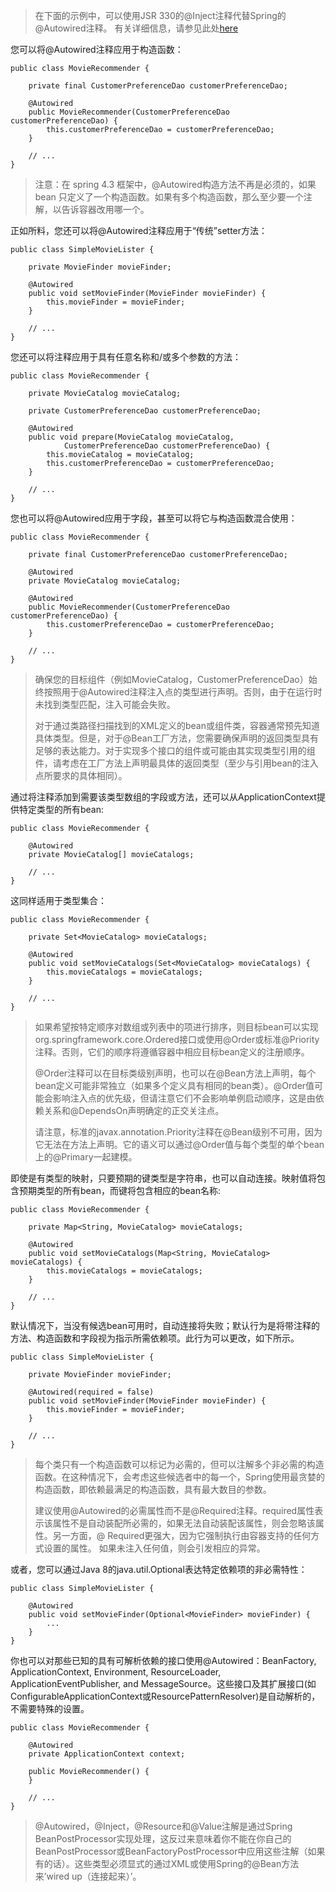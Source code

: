 > 在下面的示例中，可以使用JSR 330的@Inject注释代替Spring的@Autowired注释。 有关详细信息，请参见此处[here](https://docs.spring.io/spring/docs/4.3.20.RELEASE/spring-framework-reference/htmlsingle/#beans-standard-annotations)

您可以将@Autowired注释应用于构造函数：

```
public class MovieRecommender {

    private final CustomerPreferenceDao customerPreferenceDao;

    @Autowired
    public MovieRecommender(CustomerPreferenceDao customerPreferenceDao) {
        this.customerPreferenceDao = customerPreferenceDao;
    }

    // ...
}
```

> 注意：在 spring 4.3 框架中，@Autowired构造方法不再是必须的，如果 bean 只定义了一个构造函数。如果有多个构造函数，那么至少要一个注解，以告诉容器改用哪一个。

正如所料，您还可以将@Autowired注释应用于“传统”setter方法：

```
public class SimpleMovieLister {

    private MovieFinder movieFinder;

    @Autowired
    public void setMovieFinder(MovieFinder movieFinder) {
        this.movieFinder = movieFinder;
    }

    // ...
}
```

您还可以将注释应用于具有任意名称和/或多个参数的方法：

```
public class MovieRecommender {

    private MovieCatalog movieCatalog;

    private CustomerPreferenceDao customerPreferenceDao;

    @Autowired
    public void prepare(MovieCatalog movieCatalog,
            CustomerPreferenceDao customerPreferenceDao) {
        this.movieCatalog = movieCatalog;
        this.customerPreferenceDao = customerPreferenceDao;
    }

    // ...
}
```

您也可以将@Autowired应用于字段，甚至可以将它与构造函数混合使用：

```
public class MovieRecommender {

    private final CustomerPreferenceDao customerPreferenceDao;

    @Autowired
    private MovieCatalog movieCatalog;

    @Autowired
    public MovieRecommender(CustomerPreferenceDao customerPreferenceDao) {
        this.customerPreferenceDao = customerPreferenceDao;
    }

    // ...
}
```

> 确保您的目标组件（例如MovieCatalog，CustomerPreferenceDao）始终按照用于@Autowired注释注入点的类型进行声明。否则，由于在运行时未找到类型匹配，注入可能会失败。
>
> 对于通过类路径扫描找到的XML定义的bean或组件类，容器通常预先知道具体类型。但是，对于@Bean工厂方法，您需要确保声明的返回类型具有足够的表达能力。对于实现多个接口的组件或可能由其实现类型引用的组件，请考虑在工厂方法上声明最具体的返回类型（至少与引用bean的注入点所要求的具体相同）。

通过将注释添加到需要该类型数组的字段或方法，还可以从ApplicationContext提供特定类型的所有bean:

```
public class MovieRecommender {

    @Autowired
    private MovieCatalog[] movieCatalogs;

    // ...
}
```

这同样适用于类型集合：

```
public class MovieRecommender {

    private Set<MovieCatalog> movieCatalogs;

    @Autowired
    public void setMovieCatalogs(Set<MovieCatalog> movieCatalogs) {
        this.movieCatalogs = movieCatalogs;
    }

    // ...
}
```

> 如果希望按特定顺序对数组或列表中的项进行排序，则目标bean可以实现org.springframework.core.Ordered接口或使用@Order或标准@Priority注释。否则，它们的顺序将遵循容器中相应目标bean定义的注册顺序。
>
> @Order注释可以在目标类级别声明，也可以在@Bean方法上声明，每个bean定义可能非常独立（如果多个定义具有相同的bean类）。@Order值可能会影响注入点的优先级，但请注意它们不会影响单例启动顺序，这是由依赖关系和@DependsOn声明确定的正交关注点。
>
> 请注意，标准的javax.annotation.Priority注释在@Bean级别不可用，因为它无法在方法上声明。它的语义可以通过@Order值与每个类型的单个bean上的@Primary一起建模。

即使是有类型的映射，只要预期的键类型是字符串，也可以自动连接。映射值将包含预期类型的所有bean，而键将包含相应的bean名称:

```
public class MovieRecommender {

    private Map<String, MovieCatalog> movieCatalogs;

    @Autowired
    public void setMovieCatalogs(Map<String, MovieCatalog> movieCatalogs) {
        this.movieCatalogs = movieCatalogs;
    }

    // ...
}
```

默认情况下，当没有候选bean可用时，自动连接将失败；默认行为是将带注释的方法、构造函数和字段视为指示所需依赖项。此行为可以更改，如下所示。

```
public class SimpleMovieLister {

    private MovieFinder movieFinder;

    @Autowired(required = false)
    public void setMovieFinder(MovieFinder movieFinder) {
        this.movieFinder = movieFinder;
    }

    // ...
}
```

> 每个类只有一个构造函数可以标记为必需的，但可以注解多个非必需的构造函数。在这种情况下，会考虑这些候选者中的每一个，Spring使用最贪婪的构造函数，即依赖最满足的构造函数，具有最大数目的参数。
>
> 建议使用@Autowired的必需属性而不是@Required注释。required属性表示该属性不是自动装配所必需的，如果无法自动装配该属性，则会忽略该属性。另一方面，@ Required更强大，因为它强制执行由容器支持的任何方式设置的属性。 如果未注入任何值，则会引发相应的异常。

或者，您可以通过Java 8的java.util.Optional表达特定依赖项的非必需特性：

```
public class SimpleMovieLister {

    @Autowired
    public void setMovieFinder(Optional<MovieFinder> movieFinder) {
        ...
    }
}
```

你也可以对那些已知的具有可解析依赖的接口使用@Autowired：BeanFactory, ApplicationContext, Environment, ResourceLoader, ApplicationEventPublisher, and MessageSource。这些接口及其扩展接口\(如ConfigurableApplicationContext或ResourcePatternResolver\)是自动解析的，不需要特殊的设置。

```
public class MovieRecommender {

    @Autowired
    private ApplicationContext context;

    public MovieRecommender() {
    }

    // ...
}
```

> @Autowired，@Inject，@Resource和@Value注解是通过Spring BeanPostProcessor实现处理，这反过来意味着你不能在你自己的BeanPostProcessor或BeanFactoryPostProcessor中应用这些注解（如果有的话）。这些类型必须显式的通过XML或使用Spring的@Bean方法来’wired up（连接起来）’。



